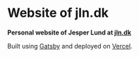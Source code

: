 # Website of jln.dk

**Personal website of Jesper Lund at [jln.dk](https://jln.dk/)**

Built using [Gatsby](https://www.gatsbyjs.com/) and deployed on [Vercel](https://vercel.com/).
